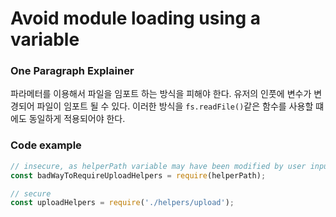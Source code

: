 # Avoid module loading using a variable

### One Paragraph Explainer

파라메터를 이용해서 파일을 임포트 하는 방식을 피해야 한다. 유저의 인풋에 변수가 변경되어 파일이 임포트 될 수 있다. 이러한 방식을 `fs.readFile()`같은 함수를 사용할 떄에도 동일하게 적용되어야 한다.

### Code example

```javascript
// insecure, as helperPath variable may have been modified by user input
const badWayToRequireUploadHelpers = require(helperPath);

// secure
const uploadHelpers = require('./helpers/upload');
```
